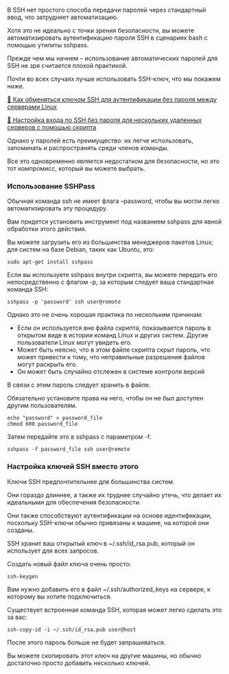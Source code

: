 В SSH нет простого способа передачи паролей через стандартный ввод, что затрудняет автоматизацию.

Хотя это не идеально с точки зрения безопасности, вы можете автоматизировать аутентификацию пароля SSH в сценариях bash с помощью утилиты sshpass.

Прежде чем мы начнем – использование автоматических паролей для SSH не зря считается плохой практикой.

Почти во всех случаях лучше использовать SSH-ключ, что мы покажем ниже.

[🔬 Как обменяться ключом SSH для аутентификации без пароля между серверами Linux](https://itsecforu.ru/2019/07/24/%f0%9f%94%8f-%d0%ba%d0%b0%d0%ba-%d0%be%d0%b1%d0%bc%d0%b5%d0%bd%d1%8f%d1%82%d1%8c%d1%81%d1%8f-%d0%ba%d0%bb%d1%8e%d1%87%d0%be%d0%bc-ssh-%d0%b4%d0%bb%d1%8f-%d0%b0%d1%83%d1%82%d0%b5%d0%bd%d1%82%d0%b8/)

[🔐 Настройка входа по SSH без пароля для нескольких удаленных серверов с помощью скрипта](https://itsecforu.ru/2020/10/05/%f0%9f%94%90-%d0%bd%d0%b0%d1%81%d1%82%d1%80%d0%be%d0%b9%d0%ba%d0%b0-%d0%b2%d1%85%d0%be%d0%b4%d0%b0-%d0%bf%d0%be-ssh-%d0%b1%d0%b5%d0%b7-%d0%bf%d0%b0%d1%80%d0%be%d0%bb%d1%8f-%d0%b4%d0%bb%d1%8f-%d0%bd/)

Однако у паролей есть преимущество: их легче использовать, запоминать и распространять среди членов команды.

Все это одновременно является недостатком для безопасности, но это тот компромисс, который вы можете выбрать.

### Использование SSHPass

Обычная команда ssh не имеет флага –password, чтобы вы могли легко автоматизировать эту процедуру.

Вам придется установить инструмент под названием sshpass для явной обработки этого действия.

Вы можете загрузить его из большинства менеджеров пакетов Linux; для систем на базе Debian, таких как Ubuntu, это:

```shell
sudo apt-get install sshpass
```

Если вы используете sshpass внутри скрипта, вы можете передать его непосредственно с флагом -p, за которым следует ваша стандартная команда SSH:

```shell
sshpass -p 'password' ssh user@remote
```

Однако это не очень хорошая практика по нескольким причинам:

- Если он используется вне файла скрипта, показывается пароль в открытом виде в истории команд Linux и других систем. Другие пользователи Linux могут увидеть его.
- Может быть неясно, что в этом файле скрипта скрыт пароль, что может привести к тому, что неправильные разрешения файлов могут раскрыть его.
- Он может быть случайно отслежен в системе контроля версий

В связи с этим пароль следует хранить в файле.

Обязательно установите права на него, чтобы он не был доступен другим пользователям.

```shell
echo "password" > password_file
chmod 600 password_file
```

Затем передайте это в sshpass с параметром -f:

```shell
sshpass -f password_file ssh user@remote
```

### Настройка ключей SSH вместо этого

Ключи SSH предпочтительнее для большинства систем.

Они гораздо длиннее, а также их труднее случайно утечь, что делает их идеальными для обеспечения безопасности.

Они также способствуют аутентификации на основе идентификации, поскольку SSH-ключи обычно привязаны к машине, на которой они созданы.

SSH хранит ваш открытый ключ в ~/.ssh/id_rsa.pub, который он использует для всех запросов.

Создать новый файл ключа очень просто:

```shell
ssh-keygen
```

Вам нужно добавить его в файл ~/.ssh/authorized_keys на сервере, к которому вы хотите подключиться.

Существует встроенная команда SSH, которая может легко сделать это за вас:

```shell
ssh-copy-id -i ~/.ssh/id_rsa.pub user@host
```

После этого пароль больше не будет запрашиваться.

Вы можете скопировать этот ключ на другие машины, но обычно достаточно просто добавить несколько ключей.